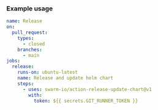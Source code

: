 <!-- start title -->
<!-- end title -->
<!-- start description -->
<!-- end description -->
<!-- start contents -->
<!-- end contents -->
<!-- start usage -->
<!-- end usage -->
<!-- start inputs -->
<!-- end inputs -->
<!-- start outputs -->
<!-- end outputs -->
<!-- start examples -->
### Example usage
```yaml
name: Release
on:
  pull_request:
    types:
      - closed
    branches:
      - main
jobs:
  release:
    runs-on: ubuntu-latest
    name: Release and update helm chart
    steps:
      - uses: swarm-io/action-release-update-chart@v1
        with:
          token: ${{ secrets.GIT_RUNNER_TOKEN }}
```
<!-- end examples -->
<!-- start [.github/ghdocs/examples/] -->
<!-- end [.github/ghdocs/examples/] -->
